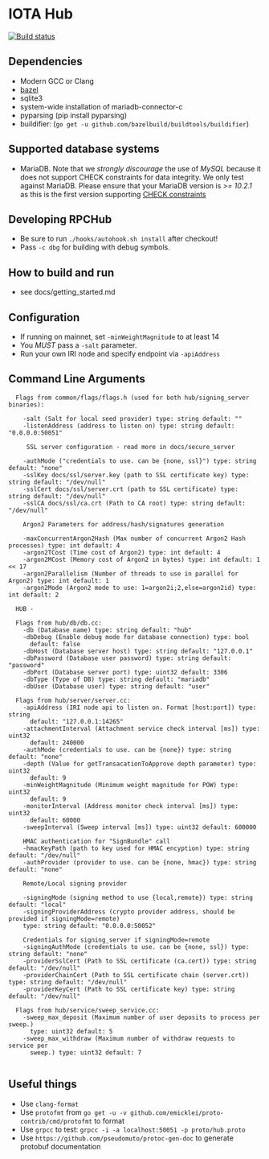 # IOTA Hub
[![Build status](https://badge.buildkite.com/9c05b4a87f2242c78d62709136ca54a6d63fd48aa9b764f3e1.svg)](https://buildkite.com/iota-foundation/rpchub)

## Dependencies
- Modern GCC or Clang
- [bazel](https://github.com/bazelbuild/bazel/releases)
- sqlite3
- system-wide installation of mariadb-connector-c 
- pyparsing (pip install pyparsing)
- buildifier: (`go get -u github.com/bazelbuild/buildtools/buildifier`)

## Supported database systems
- MariaDB. Note that we *strongly discourage* the use of *MySQL* because it does not support CHECK constraints for data integrity. We only test against MariaDB.
  Please ensure that your MariaDB version is *>= 10.2.1* as this is the first version supporting [CHECK constraints](https://mariadb.com/kb/en/library/constraint/#check-constraints)

## Developing RPCHub
- Be sure to run `./hooks/autohook.sh install` after checkout!
- Pass `-c dbg` for building with debug symbols.

## How to build and run 

- see docs/getting_started.md

## Configuration
- If running on mainnet, set `-minWeightMagnitude` to at least 14
- You *MUST* pass a `-salt` parameter.
- Run your own IRI node and specify endpoint via `-apiAddress`

## Command Line Arguments
```
  Flags from common/flags/flags.h (used for both hub/signing_server binaries):
  
    -salt (Salt for local seed provider) type: string default: "" 
    -listenAddress (address to listen on) type: string default: "0.0.0.0:50051"
    
     SSL server configuration - read more in docs/secure_server 
     
    -authMode ("credentials to use. can be {none, ssl}") type: string default: "none"
    -sslKey docs/ssl/server.key (path to SSL certificate key) type: string default: "/dev/null"
    -sslCert docs/ssl/server.crt (path to SSL certificate) type: string default: "/dev/null"
    -sslCA docs/ssl/ca.crt (Path to CA root) type: string default: "/dev/null"
    
    Argon2 Parameters for address/hash/signatures generation
    
    -maxConcurrentArgon2Hash (Max number of concurrent Argon2 Hash processes) type: int default: 4
    -argon2TCost (Time cost of Argon2) type: int default: 4
    -argon2MCost (Memory cost of Argon2 in bytes) type: int default: 1 << 17
    -argon2Parallelism (Number of threads to use in parallel for Argon2) type: int default: 1
    -argon2Mode (Argon2 mode to use: 1=argon2i;2,else=argon2id) type: int default: 2
    
  HUB -

  Flags from hub/db/db.cc:
    -db (Database name) type: string default: "hub"
    -dbDebug (Enable debug mode for database connection) type: bool
      default: false
    -dbHost (Database server host) type: string default: "127.0.0.1"
    -dbPassword (Database user password) type: string default: "password"
    -dbPort (Database server port) type: uint32 default: 3306
    -dbType (Type of DB) type: string default: "mariadb"
    -dbUser (Database user) type: string default: "user"

  Flags from hub/server/server.cc:
    -apiAddress (IRI node api to listen on. Format [host:port]) type: string
      default: "127.0.0.1:14265"
    -attachmentInterval (Attachment service check interval [ms]) type: uint32
      default: 240000
    -authMode (credentials to use. can be {none}) type: string default: "none"
    -depth (Value for getTransacationToApprove depth parameter) type: uint32
      default: 9
    -minWeightMagnitude (Minimum weight magnitude for POW) type: uint32
      default: 9
    -monitorInterval (Address monitor check interval [ms]) type: uint32
      default: 60000
    -sweepInterval (Sweep interval [ms]) type: uint32 default: 600000
    
    HMAC authentication for "SignBundle" call
    -hmacKeyPath (path to key used for HMAC encyption) type: string default: "/dev/null"   
    -authProvider (provider to use. can be {none, hmac}) type: string default: "none"
    
    Remote/Local signing provider
    
    -signingMode (signing method to use {local,remote}) type: string default: "local"   
    -signingProviderAddress (crypto provider address, should be provided if signingMode=remote) 
    type: string default: "0.0.0.0:50052"
    
    Credentials for signing_server if signingMode=remote
    -signingAuthMode (credentials to use. can be {none, ssl}) type: string default: "none"   
    -providerSslCert (Path to SSL certificate (ca.cert)) type: string default: "/dev/null"   
    -providerChainCert (Path to SSL certificate chain (server.crt)) type: string default: "/dev/null"   
    -providerKeyCert (Path to SSL certificate key) type: string default: "/dev/null"   

  Flags from hub/service/sweep_service.cc:
    -sweep_max_deposit (Maximum number of user deposits to process per sweep.)
      type: uint32 default: 5
    -sweep_max_withdraw (Maximum number of withdraw requests to service per
      sweep.) type: uint32 default: 7
      
```

## Useful things
- Use `clang-format`
- Use `protofmt` from `go get -u -v github.com/emicklei/proto-contrib/cmd/protofmt` to format
- Use `grpcc` to test: `grpcc -i -a localhost:50051 -p proto/hub.proto`
- Use `https://github.com/pseudomuto/protoc-gen-doc` to generate protobuf documentation
